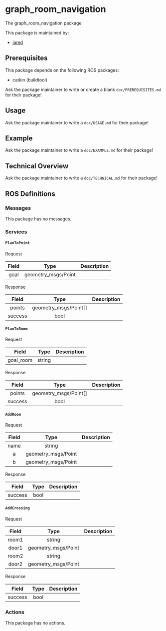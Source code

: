 # graph_room_navigation

The graph_room_navigation package

This package is maintained by:
- [jared](mailto:jared@todo.todo)

## Prerequisites

This package depends on the following ROS packages:
- catkin (buildtool)

Ask the package maintainer to write or create a blank `doc/PREREQUISITES.md` for their package!

## Usage

Ask the package maintainer to write a `doc/USAGE.md` for their package!

## Example

Ask the package maintainer to write a `doc/EXAMPLE.md` for their package!

## Technical Overview

Ask the package maintainer to write a `doc/TECHNICAL.md` for their package!

## ROS Definitions

### Messages

This package has no messages.

### Services

#### `PlanToPoint`

Request

| Field | Type | Description |
|:-:|:-:|---|
| goal | geometry_msgs/Point |  |

Response

| Field | Type | Description |
|:-:|:-:|---|
| points | geometry_msgs/Point[] |  |
| success | bool |  |

#### `PlanToRoom`

Request

| Field | Type | Description |
|:-:|:-:|---|
| goal_room | string |  |

Response

| Field | Type | Description |
|:-:|:-:|---|
| points | geometry_msgs/Point[] |  |
| success | bool |  |

#### `AddRoom`

Request

| Field | Type | Description |
|:-:|:-:|---|
| name | string |  |
| a | geometry_msgs/Point |  |
| b | geometry_msgs/Point |  |

Response

| Field | Type | Description |
|:-:|:-:|---|
| success | bool |  |

#### `AddCrossing`

Request

| Field | Type | Description |
|:-:|:-:|---|
| room1 | string |  |
| door1 | geometry_msgs/Point |  |
| room2 | string |  |
| door2 | geometry_msgs/Point |  |

Response

| Field | Type | Description |
|:-:|:-:|---|
| success | bool |  |


### Actions

This package has no actions.
